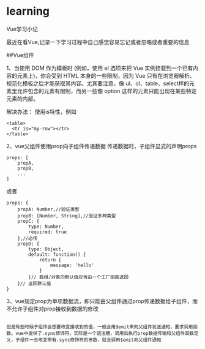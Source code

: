 # learning
Vue学习小记

最近在看Vue,记录一下学习过程中自己感觉容易忘记或者忽略或者重要的信息

##Vue组件

1、当使用 DOM 作为模板时 (例如，使用 el 选项来把 Vue 实例挂载到一个已有内容的元素上)，你会受到 HTML 本身的一些限制，因为 Vue 只有在浏览器解析、规范化模板之后才能获取其内容。尤其要注意，像 ul、ol、table、select样的元素里允许包含的元素有限制，而另一些像 option 这样的元素只能出现在某些特定元素的内部。

解决办法： 使用is特性，例如

	<table>
	  <tr is="my-row"></tr>
	</table>

2、vue父组件使用prop向子组件传递数据
传递数据时，子组件显式的声明props

	props: [
		propA,
		propB,
		...
	]
或者

	props: {
		propA: Number,//验证类型
		propB: [Number, String],//验证多种类型
		propC: {
			type: Number,
			required: true
		},//必传
		propD: {
			type: Object,
			default: function() {
				return {
					message: 'hello'
				}
			}// 数组/对象的默认值应当由一个工厂函数返回
		}// 返回默认值
	}

3、vue规定prop为单项数据流，即只能由父组件通过prop传递数据给子组件，而不允许子组件对prop接收到数据的修改
```
	
但是有些时候子组件会想要改变接收到的值，一般会用$emit来向父组件发送通知，要求调用函数。vue中提供了.sync修饰符，实际是一个语法糖，调用后执行prop数据传输和父组件函数定义，子组件一旦改变带有.sync修饰符的参数，就会调用$emit向父组件通知
```








